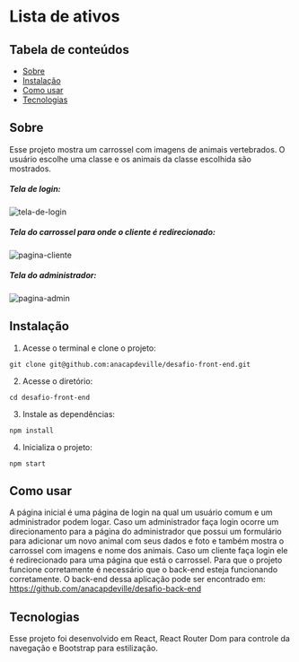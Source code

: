 # Lista de ativos


## Tabela de conteúdos
  * [Sobre](#Sobre)
  * [Instalação](#instalação)
  * [Como usar](#como-usar)
  * [Tecnologias](#tecnologias)

## Sobre
Esse projeto mostra um carrossel com imagens de animais vertebrados. O usuário escolhe uma classe e os animais da classe escolhida são mostrados.

##### Tela de login:
![tela-de-login]()

##### Tela do carrossel para onde o cliente é redirecionado:
![pagina-cliente]()

##### Tela do administrador:
![pagina-admin]()

## Instalação
1. Acesse o terminal e clone o projeto:

```
git clone git@github.com:anacapdeville/desafio-front-end.git
```

2. Acesse o diretório:
```
cd desafio-front-end
```

3. Instale as dependências:
```
npm install
```

4. Inicializa o projeto:
```
npm start
```

## Como usar
A página inicial é uma página de login na qual um usuário comum e um administrador podem logar. Caso um administrador faça login ocorre um direcionamento para a página do administrador que possui um formulário para adicionar um novo animal com seus dados e foto e também mostra o carrossel com imagens e nome dos animais. Caso um cliente faça login ele é redirecionado para uma página que está o carrossel.
Para que o projeto funcione corretamente é necessário que o back-end esteja funcionando corretamente. O back-end dessa aplicação pode ser encontrado em: https://github.com/anacapdeville/desafio-back-end

## Tecnologias
Esse projeto foi desenvolvido em React, React Router Dom para controle da navegação e Bootstrap para estilização.